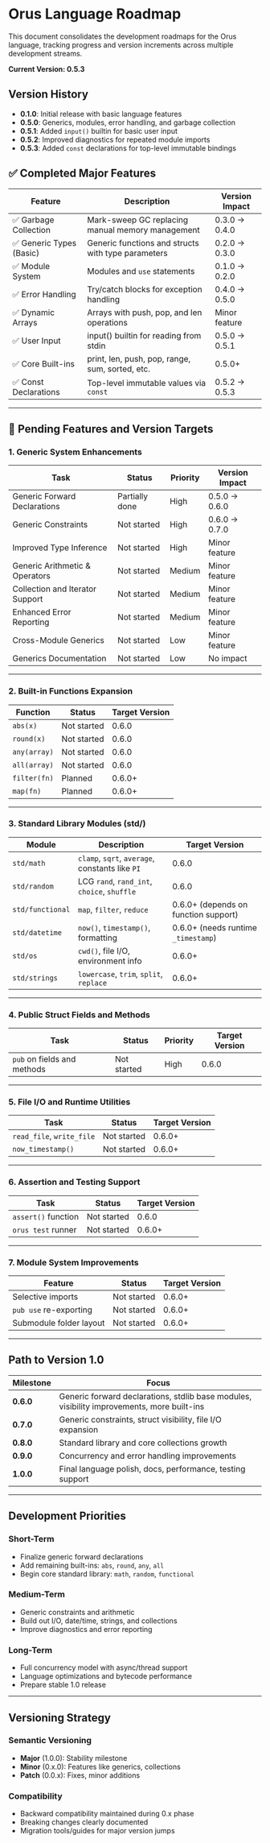 # Orus Language Roadmap

This document consolidates the development roadmaps for the Orus language, tracking progress and version increments across multiple development streams.

**Current Version: 0.5.3**

## Version History

* **0.1.0**: Initial release with basic language features
* **0.5.0**: Generics, modules, error handling, and garbage collection
* **0.5.1**: Added `input()` builtin for basic user input
* **0.5.2**: Improved diagnostics for repeated module imports
* **0.5.3**: Added `const` declarations for top-level immutable bindings

## ✅ Completed Major Features

| Feature                 | Description                                        | Version Impact |
| ----------------------- | -------------------------------------------------- | -------------- |
| ✅ Garbage Collection    | Mark-sweep GC replacing manual memory management   | 0.3.0 → 0.4.0  |
| ✅ Generic Types (Basic) | Generic functions and structs with type parameters | 0.2.0 → 0.3.0  |
| ✅ Module System         | Modules and `use` statements                       | 0.1.0 → 0.2.0  |
| ✅ Error Handling        | Try/catch blocks for exception handling            | 0.4.0 → 0.5.0  |
| ✅ Dynamic Arrays        | Arrays with push, pop, and len operations          | Minor feature  |
| ✅ User Input            | input() builtin for reading from stdin             | 0.5.0 → 0.5.1  |
| ✅ Core Built-ins        | print, len, push, pop, range, sum, sorted, etc.    | 0.5.0+         |
| ✅ Const Declarations    | Top-level immutable values via `const`             | 0.5.2 → 0.5.3  |

---

## 🔧 Pending Features and Version Targets

### 1. Generic System Enhancements

| Task                            | Status         | Priority | Version Impact |
| ------------------------------- | -------------- | -------- | -------------- |
| Generic Forward Declarations    | Partially done | High     | 0.5.0 → 0.6.0  |
| Generic Constraints             | Not started    | High     | 0.6.0 → 0.7.0  |
| Improved Type Inference         | Not started    | High     | Minor feature  |
| Generic Arithmetic & Operators  | Not started    | Medium   | Minor feature  |
| Collection and Iterator Support | Not started    | Medium   | Minor feature  |
| Enhanced Error Reporting        | Not started    | Medium   | Minor feature  |
| Cross-Module Generics           | Not started    | Low      | Minor feature  |
| Generics Documentation          | Not started    | Low      | No impact      |

---

### 2. Built-in Functions Expansion

| Function     | Status      | Target Version |
| ------------ | ----------- | -------------- |
| `abs(x)`     | Not started | 0.6.0          |
| `round(x)`   | Not started | 0.6.0          |
| `any(array)` | Not started | 0.6.0          |
| `all(array)` | Not started | 0.6.0          |
| `filter(fn)` | Planned     | 0.6.0+         |
| `map(fn)`    | Planned     | 0.6.0+         |

---

### 3. Standard Library Modules (std/)

| Module           | Description                                     | Target Version                       |
| ---------------- | ----------------------------------------------- | ------------------------------------ |
| `std/math`       | `clamp`, `sqrt`, `average`, constants like `PI` | 0.6.0                                |
| `std/random`     | LCG `rand`, `rand_int`, `choice`, `shuffle`     | 0.6.0                                |
| `std/functional` | `map`, `filter`, `reduce`                       | 0.6.0+ (depends on function support) |
| `std/datetime`   | `now()`, `timestamp()`, formatting              | 0.6.0+ (needs runtime `_timestamp`)  |
| `std/os`         | `cwd()`, file I/O, environment info             | 0.6.0+                               |
| `std/strings`    | `lowercase`, `trim`, `split`, `replace`         | 0.6.0+                               |

---

### 4. Public Struct Fields and Methods

| Task                        | Status      | Priority | Target Version |
| --------------------------- | ----------- | -------- | -------------- |
| `pub` on fields and methods | Not started | High     | 0.6.0          |

---

### 5. File I/O and Runtime Utilities

| Task                      | Status      | Target Version |
| ------------------------- | ----------- | -------------- |
| `read_file`, `write_file` | Not started | 0.6.0+         |
| `now_timestamp()`         | Not started | 0.6.0+         |

---

### 6. Assertion and Testing Support

| Task                | Status      | Target Version |
| ------------------- | ----------- | -------------- |
| `assert()` function | Not started | 0.6.0          |
| `orus test` runner  | Not started | 0.6.0+         |

---

### 7. Module System Improvements

| Feature                 | Status      | Target Version |
| ----------------------- | ----------- | -------------- |
| Selective imports       | Not started | 0.6.0+         |
| `pub use` re-exporting  | Not started | 0.6.0+         |
| Submodule folder layout | Not started | 0.6.0+         |

---

## Path to Version 1.0

| Milestone | Focus                                                                                      |
| --------- | ------------------------------------------------------------------------------------------ |
| **0.6.0** | Generic forward declarations, stdlib base modules, visibility improvements, more built-ins |
| **0.7.0** | Generic constraints, struct visibility, file I/O expansion                                 |
| **0.8.0** | Standard library and core collections growth                                               |
| **0.9.0** | Concurrency and error handling improvements                                                |
| **1.0.0** | Final language polish, docs, performance, testing support                                  |

---

## Development Priorities

### Short-Term 

* Finalize generic forward declarations
* Add remaining built-ins: `abs`, `round`, `any`, `all`
* Begin core standard library: `math`, `random`, `functional`

### Medium-Term&#x20;

* Generic constraints and arithmetic
* Build out I/O, date/time, strings, and collections
* Improve diagnostics and error reporting

### Long-Term

* Full concurrency model with async/thread support
* Language optimizations and bytecode performance
* Prepare stable 1.0 release

---

## Versioning Strategy

### Semantic Versioning

* **Major** (1.0.0): Stability milestone
* **Minor** (0.x.0): Features like generics, collections
* **Patch** (0.0.x): Fixes, minor additions

### Compatibility

* Backward compatibility maintained during 0.x phase
* Breaking changes clearly documented
* Migration tools/guides for major version jumps
